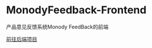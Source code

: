 # MonodyFeedback-Frontend
产品意见反馈系统Monody FeedBack的前端

[前往后端项目](https://github.com/Monodytheone/MonodyFeedback-Backend)